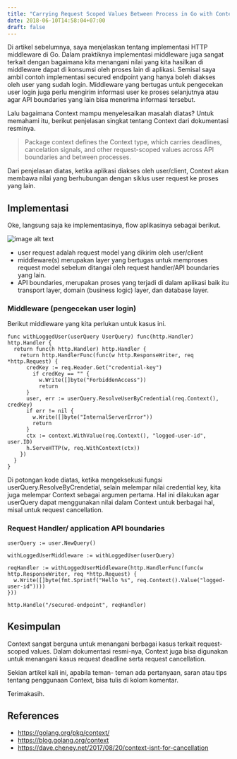 ```yaml
---
title: "Carrying Request Scoped Values Between Process in Go with Context"
date: 2018-06-10T14:58:04+07:00
draft: false
---
```

Di artikel sebelumnya, saya menjelaskan tentang implementasi HTTP middleware di Go. Dalam praktiknya implementasi middleware juga sangat terkait dengan bagaimana kita menangani nilai yang kita hasilkan di middleware dapat di konsumsi oleh proses lain di aplikasi. Semisal saya ambil contoh implementasi secured endpoint yang hanya boleh diakses oleh user yang sudah login. Middleware yang bertugas untuk pengecekan user login juga perlu mengirim informasi user ke proses selanjutnya atau agar API boundaries yang lain bisa menerima informasi tersebut.

Lalu bagaimana Context mampu menyelesaikan masalah diatas? Untuk memahami itu, berikut penjelasan singkat tentang Context dari dokumentasi resminya.
> Package context defines the Context type, which carries deadlines, cancelation signals, and other request-scoped values across API boundaries and between processes.

Dari penjelasan diatas, ketika aplikasi diakses oleh user/client, Context akan membawa nilai yang berhubungan dengan siklus user request ke proses yang lain.

## Implementasi

Oke, langsung saja ke implementasinya, flow aplikasinya sebagai berikut.

![image alt text](/middleware.png)

- user request adalah request model yang dikirim oleh user/client
- middleware(s) merupakan layer yang bertugas untuk memproses request model sebelum ditangai oleh request handler/API boundaries yang lain.
- API boundaries, merupakan proses yang terjadi di dalam aplikasi baik itu transport layer, domain (business logic) layer, dan database layer.

### Middleware (pengecekan user login)
Berikut middleware yang kita perlukan untuk kasus ini.

```
func withLoggedUser(userQuery UserQuery) func(http.Handler) http.Handler {
  return func(h http.Handler) http.Handler {
    return http.HandlerFunc(func(w http.ResponseWriter, req *http.Request) {
      credKey := req.Header.Get("credential-key")
        if credKey == "" {
          w.Write([]byte("ForbiddenAccess"))
          return
      }
      user, err := userQuery.ResolveUserByCredential(req.Context(), credKey)
      if err != nil {
      	w.Write([]byte("InternalServerError"))
      	return
      }
      ctx := context.WithValue(req.Context(), "logged-user-id", user.ID)
      h.ServeHTTP(w, req.WithContext(ctx))
    })
  }
}
```

Di potongan kode diatas, ketika mengeksekusi fungsi userQuery.ResolveByCrendetial, selain melempar nilai credential key, kita juga melempar Context sebagai argumen pertama. Hal ini dilakukan agar userQuery dapat menggunakan nilai dalam Context untuk berbagai hal, misal untuk request cancellation.

### Request Handler/ application API boundaries

```
userQuery := user.NewQuery()

withLoggedUserMiddleware := withLoggedUser(userQuery)

reqHandler := withLoggedUserMiddleware(http.HandlerFunc(func(w http.ResponseWriter, req *http.Request) {
  w.Write([]byte(fmt.Sprintf("Hello %s", req.Context().Value("logged-user-id"))))
}))

http.Handle("/secured-endpoint", reqHandler)
```

## Kesimpulan

Context sangat berguna untuk menangani berbagai kasus terkait request-scoped values. Dalam dokumentasi resmi-nya, Context juga bisa digunakan untuk menangani kasus request deadline serta request cancellation.

Sekian artikel kali ini, apabila teman- teman ada pertanyaan, saran atau tips tentang penggunaan Context, bisa tulis di kolom komentar.

Terimakasih.

## References
- https://golang.org/pkg/context/
- https://blog.golang.org/context
- https://dave.cheney.net/2017/08/20/context-isnt-for-cancellation

